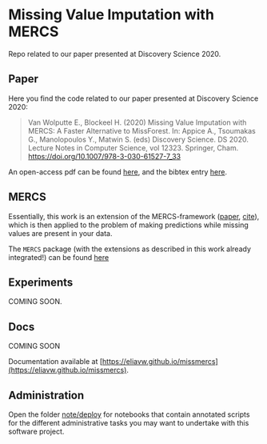 # Missing Value Imputation with MERCS

Repo related to our paper presented at Discovery Science 2020.

## Paper

Here you find the code related to our paper presented at Discovery Science 2020: 

> Van Wolputte E., Blockeel H. (2020) Missing Value Imputation with MERCS: A Faster Alternative to MissForest. In: Appice A., Tsoumakas G., Manolopoulos Y., Matwin S. (eds) Discovery Science. DS 2020. Lecture Notes in Computer Science, vol 12323. Springer, Cham. https://doi.org/10.1007/978-3-030-61527-7_33

An open-access pdf can be found [here](https://lirias.kuleuven.be/retrieve/583955/), and the bibtex entry [here](https://scholar.googleusercontent.com/scholar.bib?q=info:7Vv0b-T_LKcJ:scholar.google.com/&output=citation&scisdr=CgUM-EA_EL3t4GwhLXc:AAGBfm0AAAAAX5AkNXffl4-qx7Vedh4XKyOeJSLQYFKw&scisig=AAGBfm0AAAAAX5AkNZT4D-cS6xmq5bcSDVgC8tnH79TV&scisf=4&ct=citation&cd=-1&hl=nl&scfhb=1).

## MERCS

Essentially, this work is an extension of the MERCS-framework ([paper](https://lirias.kuleuven.be/retrieve/477903), [cite](https://scholar.googleusercontent.com/scholar.bib?q=info:G8-4IonuKtkJ:scholar.google.com/&output=citation&scisdr=CgUM-EA_EL3t4GwgJ8Q:AAGBfm0AAAAAX5AlP8SVQTW3Fwu8jGLnNn3sqk7SYQTK&scisig=AAGBfm0AAAAAX5AlP4HladZPll-kAqzf3ldvDGYf2XXD&scisf=4&ct=citation&cd=-1&hl=nl&scfhb=1)), which is then applied to the problem of making predictions while missing values are present in your data. 

The ``MERCS`` package (with the extensions as described in this work already integrated!) can be found [here](https://github.com/eliavw/mercs)

## Experiments

COMING SOON.

## Docs

COMING SOON 

Documentation available at [https://eliavw.github.io/missmercs](https://eliavw.github.io/missmercs).

## Administration

Open the folder [note/deploy](./note/deploy) for notebooks that contain annotated scripts for the different administrative tasks you may want to undertake with this software project.

